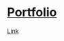 # [Portfolio](http://sariys333.github.io/portfolio)

<a href="http://sariys333.github.io/portfolio" target="_blank">Link</a>
